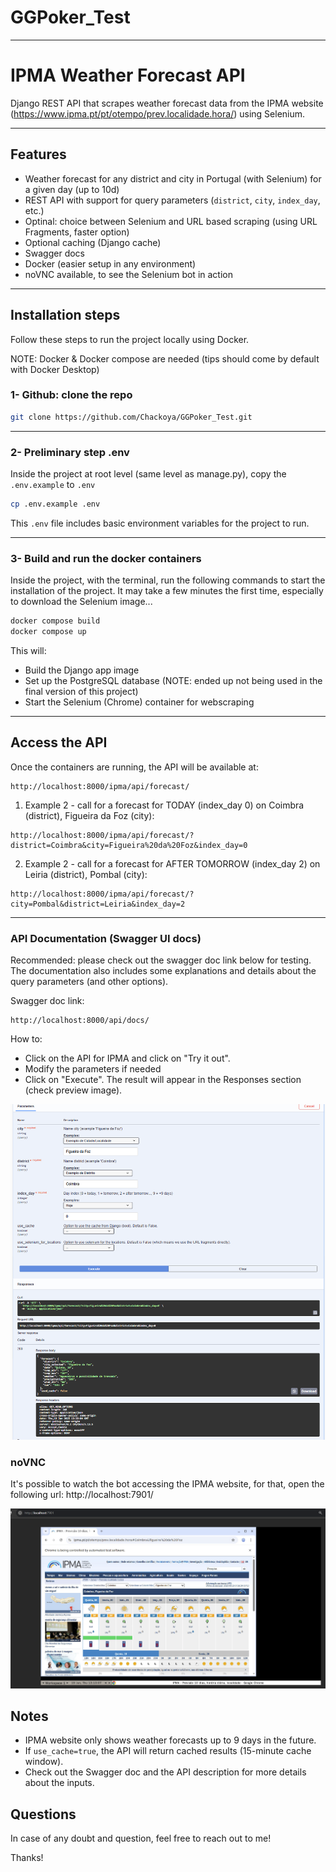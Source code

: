 # GGPoker_Test

---

# IPMA Weather Forecast API

Django REST API that scrapes weather forecast data from the IPMA website (https://www.ipma.pt/pt/otempo/prev.localidade.hora/) using Selenium.

---

## Features

- Weather forecast for any district and city in Portugal (with Selenium) for a given day (up to 10d)
- REST API with support for query parameters (`district`, `city`, `index_day`, etc.)
- Optinal: choice between Selenium and URL based scraping (using URL Fragments, faster option)
- Optional caching (Django cache)
- Swagger docs
- Docker (easier setup in any environment)
- noVNC available, to see the Selenium bot in action

---

## Installation steps

Follow these steps to run the project locally using Docker.

NOTE: Docker & Docker compose are needed (tips should come by default with Docker Desktop)

### 1- Github: clone the repo

```bash
git clone https://github.com/Chackoya/GGPoker_Test.git
```

---

### 2- Preliminary step .env

Inside the project at root level (same level as manage.py), copy the `.env.example` to `.env`

```bash
cp .env.example .env
```

This `.env` file includes basic environment variables for the project to run.

---

### 3- Build and run the docker containers

Inside the project, with the terminal, run the following commands to start the installation of the project.
It may take a few minutes the first time, especially to download the Selenium image...

```bash
docker compose build
docker compose up
```

This will:

- Build the Django app image
- Set up the PostgreSQL database (NOTE: ended up not being used in the final version of this project)
- Start the Selenium (Chrome) container for webscraping

---

## Access the API

Once the containers are running, the API will be available at:

```
http://localhost:8000/ipma/api/forecast/
```

1. Example 2 - call for a forecast for TODAY (index_day 0) on Coimbra (district), Figueira da Foz (city):

```
http://localhost:8000/ipma/api/forecast/?district=Coimbra&city=Figueira%20da%20Foz&index_day=0
```

2. Example 2 - call for a forecast for AFTER TOMORROW (index_day 2) on Leiria (district), Pombal (city):

```
http://localhost:8000/ipma/api/forecast/?city=Pombal&district=Leiria&index_day=2
```

---

### API Documentation (Swagger UI docs)

Recommended: please check out the swagger doc link below for testing.
The documentation also includes some explanations and details about the query parameters (and other options).

Swagger doc link:

```
http://localhost:8000/api/docs/
```

How to:

- Click on the API for IPMA and click on "Try it out".
- Modify the parameters if needed
- Click on "Execute". The result will appear in the Responses section (check preview image).

![alt text](doc_images/image-swagger-preview.png)

### noVNC

It's possible to watch the bot accessing the IPMA website, for that, open the following url: http://localhost:7901/

![alt text](doc_images/image-3-novnc.png)

## Notes

- IPMA website only shows weather forecasts up to 9 days in the future.
- If `use_cache=true`, the API will return cached results (15-minute cache window).
- Check out the Swagger doc and the API description for more details about the inputs.

## Questions

In case of any doubt and question, feel free to reach out to me!

Thanks!
